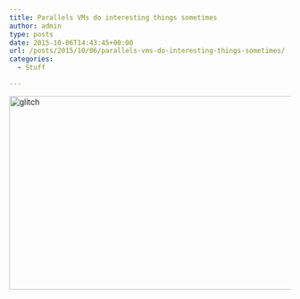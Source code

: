```yaml
---
title: Parallels VMs do interesting things sometimes
author: admin
type: posts
date: 2015-10-06T14:43:45+00:00
url: /posts/2015/10/06/parallels-vms-do-interesting-things-sometimes/
categories:
  - Stuff

---
```

<img class="alignnone size-medium wp-image-1469217606" src="https://lobban.org/wp-content/uploads/2015/10/glitch-610x346.png" alt="glitch" width="610" height="346" srcset="https://lobban.org/wp-content/uploads/2015/10/glitch-610x346.png 610w, https://lobban.org/wp-content/uploads/2015/10/glitch-1024x581.png 1024w, https://lobban.org/wp-content/uploads/2015/10/glitch.png 1427w" sizes="(max-width: 610px) 100vw, 610px" />